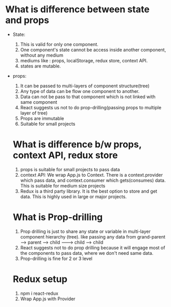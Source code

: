 # What is difference between state and props

- State:

  1. This is valid for only one component.
  2. One component's state cannot be access inside another component, without any medium
  3. mediums like : props, localStorage, redux store, context API.
  4. states are mutable.

- props:

  1. It can be passed to multi-layers of component structure(tree)
  2. Any type of data can be flow one component to another.
  3. Data can not be pass to that component which is not linked with same component
  4. React suggests us not to do prop-drilling(passing props to multiple layer of tree)
  5. Props are immutable
  6. Suitable for small projects

  # What is difference b/w props, context API, redux store

  1. props is suitable for small projects to pass data
  2. context API: We wrap App.js to Context. There is a context.provider which pass data, and context.consumer which gets(consumes) data. This is suitable for medium size projects
  3. Redux is a third party library. It is the best option to store and get data. This is highly used in large or major projects.

  # What is Prop-drilling

  1. Prop drilling is just to share any state or variable in multi-layer component hierarchy (tree). like passing any data from grand-parent --> parent --> child ---> child --> child
  2. React suggests not to do prop drilling because it will engage most of the components to pass data, where we don't need same data.
  3. Prop-drilling is fine for 2 or 3 level

  # Redux setup

  1. npm i react-redux
  2. Wrap App.js with Provider
